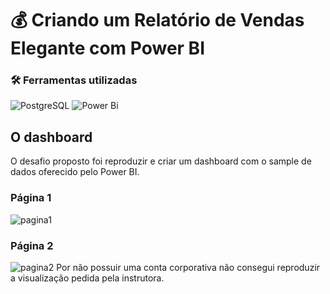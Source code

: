 # 💰 Criando um Relatório de Vendas Elegante com Power BI
### 🛠️ Ferramentas utilizadas
![PostgreSQL](https://img.shields.io/badge/PostgreSQL-000?style=for-the-badge&logo=postgresql) ![Power Bi](https://img.shields.io/badge/power_bi-F2C811?style=for-the-badge&logo=powerbi&logoColor=black)
## O dashboard
O desafio proposto foi reproduzir e criar um dashboard com o sample de dados oferecido pelo Power BI. 
### Página 1 
![pagina1](https://i.imgur.com/M7hh6Kb.png)

### Página 2
![pagina2](https://i.imgur.com/QAjL19q.png)
Por não possuir uma conta corporativa não consegui reproduzir a visualização pedida pela instrutora. 
